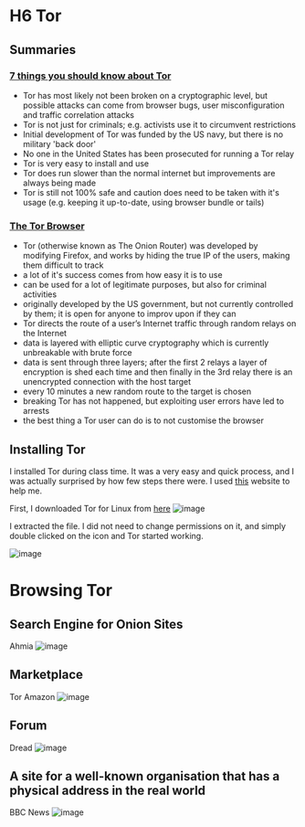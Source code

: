 # H6 Tor


## Summaries


### [7 things you should know about Tor](https://www.eff.org/deeplinks/2014/07/7-things-you-should-know-about-tor)


- Tor has most likely not been broken on a cryptographic level, but possible attacks can come from browser bugs, user misconfiguration and traffic correlation attacks
- Tor is not just for criminals; e.g. activists use it to circumvent restrictions
- Initial development of Tor was funded by the US navy, but there is no military 'back door'
- No one in the United States has been prosecuted for running a Tor relay
- Tor is very easy to install and use
- Tor does run slower than the normal internet but improvements are always being made
- Tor is still not 100% safe and caution does need to be taken with it's usage (e.g. keeping it up-to-date, using browser bundle or tails)


### [The Tor Browser](https://www.oreilly.com/library/view/hiding-behind-the/9780128033524/XHTML/B9780128033401000021/B9780128033401000021.xhtml#s0010)


- Tor (otherwise known as The Onion Router) was developed by modifying Firefox, and works by hiding the true IP of the users, making them difficult to track
- a lot of it's success comes from how easy it is to use
- can be used for a lot of legitimate purposes, but also for criminal activities
- originally developed by the US government, but not currently controlled by them; it is open for anyone to improv upon if they can
- Tor directs the route of a user’s Internet traffic through random relays on the Internet
- data is layered with elliptic curve cryptography which is currently unbreakable with brute force
- data is sent through three layers; after the first 2 relays a layer of encryption is shed each time and then finally in the 3rd relay there is an unencrypted connection with the host target
- every 10 minutes a new random route to the target is chosen
- breaking Tor has not happened, but exploiting user errors have led to arrests
- the best thing a Tor user can do is to not customise the browser


## Installing Tor


I installed Tor during class time. It was a very easy and quick process, and I was actually surprised by how few steps there were. I used [this](https://tb-manual.torproject.org/installation/) website to help me.


First, I downloaded Tor for Linux from [here](https://www.torproject.org/download/) ![image](https://github.com/chelsea-12/chelseaexamples/assets/144318656/b7e963e2-c8df-4449-936e-ea04326b9773)

I extracted the file. I did not need to change permissions on it, and simply double clicked on the icon and Tor started working.

![image](https://github.com/chelsea-12/chelseaexamples/assets/144318656/e2a84433-617d-4f5a-9849-a42cef374bec)


# Browsing Tor


## Search Engine for Onion Sites


Ahmia
![image](https://github.com/chelsea-12/chelseaexamples/assets/144318656/f15cf2d3-2d38-46c9-8581-83a09b763e17)


## Marketplace


Tor Amazon
![image](https://github.com/chelsea-12/chelseaexamples/assets/144318656/d2482f69-f1b4-42d4-9521-235a4ebac877)


## Forum


Dread
![image](https://github.com/chelsea-12/chelseaexamples/assets/144318656/0aaeb99e-abb6-4eac-be18-2f562cb2de54)



## A site for a well-known organisation that has a physical address in the real world


BBC News
![image](https://github.com/chelsea-12/chelseaexamples/assets/144318656/54cdf139-1516-44f6-b647-540aed2df033)

